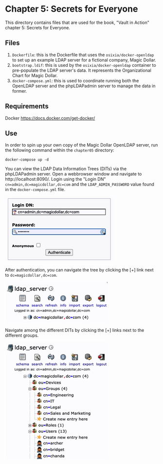 # Chapter 5: Secrets for Everyone

This directory contains files that are used for the book, "Vault in Action" chapter 5: Secrets for Everyone.

## Files

1. `Dockerfile`: this is the Dockerfile that uses the `osixia/docker-openldap` to set up an example LDAP server for a fictional company, Magic Dollar.
2. `bootstrap.ldif`: this is used by the `osixia/docker-openldap` container to pre-populate the LDAP server's data. It represents the Organizational Chart for Magic Dollar.
3. `docker-compose.yml`: this is used to coordinate running both the OpenLDAP server and the phpLDAPadmin server to manage the data in former.

## Requirements

Docker https://docs.docker.com/get-docker/

## Use

In order to spin up your own copy of the Magic Dollar OpenLDAP server, run the following command within the `chapter05` directory:

```
docker-compose up -d
```

You can view the LDAP Data Information Trees (DITs) via the phpLDAPadmin server. Open a webbrowser window and navigate to http://localhost:8090/. Login using the "Login DN" `cn=admin,dc=magicdollar,dc=com` and the `LDAP_ADMIN_PASSWORD` value found in the `docker-compose.yml` file.

![](phpLDAPadminLogin.jpg "Logging into phpLDAPadmin")

After authentication, you can navigate the tree by clicking the [+] link next to `dc=magicdollar,dc=com`.

![](phpLDAPadmin_company_expanded.png "Expanding the root node")

Navigate among the different DITs by clicking the [+] links next to the different groups.

![](DITs.jpg "Groups and Users DITs expanded")

